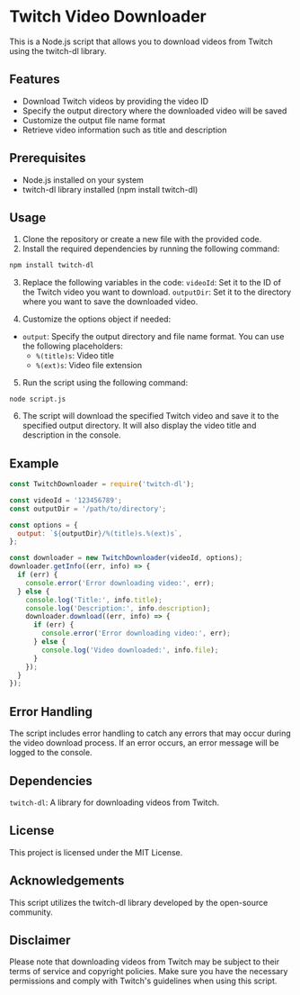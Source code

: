# Twitch Video Downloader

This is a Node.js script that allows you to download videos from Twitch using the twitch-dl library.

## Features
- Download Twitch videos by providing the video ID
- Specify the output directory where the downloaded video will be saved
- Customize the output file name format
- Retrieve video information such as title and description

## Prerequisites
- Node.js installed on your system
- twitch-dl library installed (npm install twitch-dl)

## Usage
1. Clone the repository or create a new file with the provided code.
2. Install the required dependencies by running the following command:
```bash
npm install twitch-dl
```

3. Replace the following variables in the code:
`videoId`: Set it to the ID of the Twitch video you want to download.
`outputDir`: Set it to the directory where you want to save the downloaded video.

4. Customize the options object if needed:
- `output`: Specify the output directory and file name format. You can use the following placeholders:
  - `%(title)s`: Video title
  - `%(ext)s`: Video file extension
5. Run the script using the following command:
```
node script.js
```
6. The script will download the specified Twitch video and save it to the specified output directory. It will also display the video title and description in the console.

## Example
```javascript
const TwitchDownloader = require('twitch-dl');

const videoId = '123456789';
const outputDir = '/path/to/directory';

const options = {
  output: `${outputDir}/%(title)s.%(ext)s`,
};

const downloader = new TwitchDownloader(videoId, options);
downloader.getInfo((err, info) => {
  if (err) {
    console.error('Error downloading video:', err);
  } else {
    console.log('Title:', info.title);
    console.log('Description:', info.description);
    downloader.download((err, info) => {
      if (err) {
        console.error('Error downloading video:', err);
      } else {
        console.log('Video downloaded:', info.file);
      }
    });
  }
});
```
## Error Handling
The script includes error handling to catch any errors that may occur during the video download process. If an error occurs, an error message will be logged to the console.

## Dependencies
`twitch-dl`: A library for downloading videos from Twitch.

## License
This project is licensed under the MIT License.

## Acknowledgements
This script utilizes the twitch-dl library developed by the open-source community.

## Disclaimer
Please note that downloading videos from Twitch may be subject to their terms of service and copyright policies. Make sure you have the necessary permissions and comply with Twitch's guidelines when using this script.
